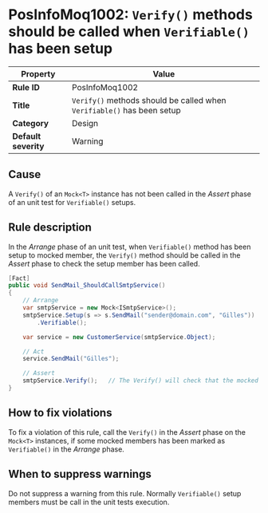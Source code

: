 # PosInfoMoq1002: `Verify()` methods should be called when `Verifiable()` has been setup

| Property                            | Value                                                                  |
|-------------------------------------|------------------------------------------------------------------------|
| **Rule ID**                         | PosInfoMoq1002                                                         |
| **Title**                           | `Verify()` methods should be called when `Verifiable()` has been setup |
| **Category**                        | Design																   |
| **Default severity**				  | Warning																   |

## Cause

A `Verify()` of an `Mock<T>` instance has not been called in the *Assert* phase
of an unit test for `Verifiable()` setups.

## Rule description

In the *Arrange* phase of an unit test, when `Verifiable()` method has been setup to mocked member, the
`Verify()` method should be called in the *Assert* phase to check the setup member has been called.

```csharp
[Fact]
public void SendMail_ShouldCallSmtpService()
{
	// Arrange
	var smtpService = new Mock<ISmtpService>();
	smtpService.Setup(s => s.SendMail("sender@domain.com", "Gilles"))
		.Verifiable();

	var service = new CustomerService(smtpService.Object);

	// Act
	service.SendMail("Gilles");

	// Assert
	smtpService.Verify();	// The Verify() will check that the mocked ISmtpService.SendMail() has been called (because marked with the ".Verifiable()" method).
}
```

## How to fix violations

To fix a violation of this rule, call the `Verify()` in the *Assert* phase
on the `Mock<T>` instances, if some mocked members has been marked as `Verifiable()` in the *Arrange* phase.

## When to suppress warnings

Do not suppress a warning from this rule. Normally `Verifiable()` setup members must be call in the unit tests execution.